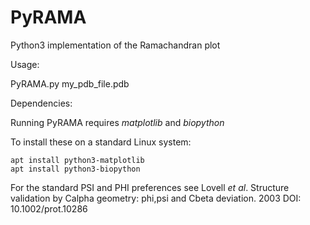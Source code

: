 # PyRAMA
Python3 implementation of the Ramachandran plot

Usage:

PyRAMA.py my_pdb_file.pdb

Dependencies:

Running PyRAMA requires *matplotlib* and *biopython*

To install these on a standard Linux system:

    apt install python3-matplotlib
    apt install python3-biopython

For the standard PSI and PHI preferences see
Lovell *et al*. Structure validation by Calpha geometry: phi,psi and Cbeta deviation. 2003
DOI: 10.1002/prot.10286